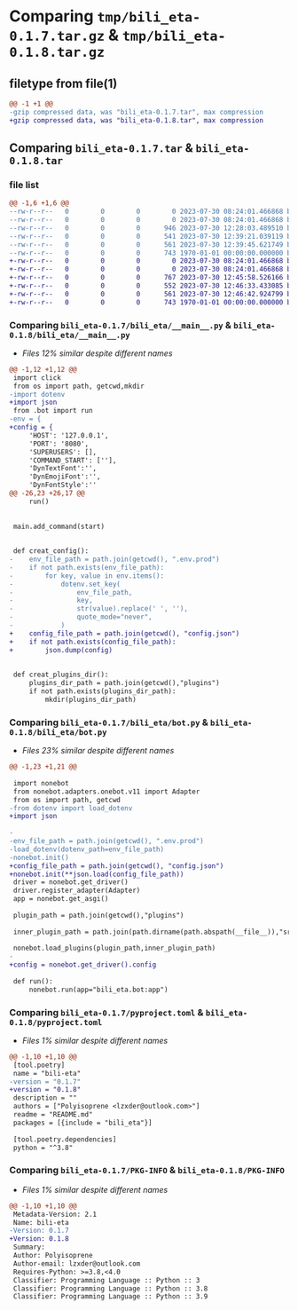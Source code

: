 # Comparing `tmp/bili_eta-0.1.7.tar.gz` & `tmp/bili_eta-0.1.8.tar.gz`

## filetype from file(1)

```diff
@@ -1 +1 @@
-gzip compressed data, was "bili_eta-0.1.7.tar", max compression
+gzip compressed data, was "bili_eta-0.1.8.tar", max compression
```

## Comparing `bili_eta-0.1.7.tar` & `bili_eta-0.1.8.tar`

### file list

```diff
@@ -1,6 +1,6 @@
--rw-r--r--   0        0        0        0 2023-07-30 08:24:01.466868 bili_eta-0.1.7/README.md
--rw-r--r--   0        0        0        0 2023-07-30 08:24:01.466868 bili_eta-0.1.7/bili_eta/__init__.py
--rw-r--r--   0        0        0      946 2023-07-30 12:28:03.489510 bili_eta-0.1.7/bili_eta/__main__.py
--rw-r--r--   0        0        0      541 2023-07-30 12:39:21.039119 bili_eta-0.1.7/bili_eta/bot.py
--rw-r--r--   0        0        0      561 2023-07-30 12:39:45.621749 bili_eta-0.1.7/pyproject.toml
--rw-r--r--   0        0        0      743 1970-01-01 00:00:00.000000 bili_eta-0.1.7/PKG-INFO
+-rw-r--r--   0        0        0        0 2023-07-30 08:24:01.466868 bili_eta-0.1.8/README.md
+-rw-r--r--   0        0        0        0 2023-07-30 08:24:01.466868 bili_eta-0.1.8/bili_eta/__init__.py
+-rw-r--r--   0        0        0      767 2023-07-30 12:45:58.526166 bili_eta-0.1.8/bili_eta/__main__.py
+-rw-r--r--   0        0        0      552 2023-07-30 12:46:33.433085 bili_eta-0.1.8/bili_eta/bot.py
+-rw-r--r--   0        0        0      561 2023-07-30 12:46:42.924799 bili_eta-0.1.8/pyproject.toml
+-rw-r--r--   0        0        0      743 1970-01-01 00:00:00.000000 bili_eta-0.1.8/PKG-INFO
```

### Comparing `bili_eta-0.1.7/bili_eta/__main__.py` & `bili_eta-0.1.8/bili_eta/__main__.py`

 * *Files 12% similar despite different names*

```diff
@@ -1,12 +1,12 @@
 import click
 from os import path, getcwd,mkdir
-import dotenv
+import json
 from .bot import run
-env = {
+config = {
     'HOST': '127.0.0.1',
     'PORT': '8080',
     'SUPERUSERS': [],
     'COMMAND_START': [''],
     'DynTextFont':'',
     'DynEmojiFont':'',
     'DynFontStyle':''
@@ -26,23 +26,17 @@
     run()
 
 
 main.add_command(start)
 
 
 def creat_config():
-    env_file_path = path.join(getcwd(), ".env.prod")
-    if not path.exists(env_file_path):
-        for key, value in env.items():
-            dotenv.set_key(
-                env_file_path,
-                key,
-                str(value).replace(' ', ''),
-                quote_mode="never",
-            )
+    config_file_path = path.join(getcwd(), "config.json")
+    if not path.exists(config_file_path):
+        json.dump(config)
     
 
 def creat_plugins_dir():
     plugins_dir_path = path.join(getcwd(),"plugins")
     if not path.exists(plugins_dir_path):
         mkdir(plugins_dir_path)
```

### Comparing `bili_eta-0.1.7/bili_eta/bot.py` & `bili_eta-0.1.8/bili_eta/bot.py`

 * *Files 23% similar despite different names*

```diff
@@ -1,23 +1,21 @@
 
 import nonebot
 from nonebot.adapters.onebot.v11 import Adapter
 from os import path, getcwd
-from dotenv import load_dotenv
+import json
 
-
-env_file_path = path.join(getcwd(), ".env.prod")
-load_dotenv(dotenv_path=env_file_path)
-nonebot.init()
+config_file_path = path.join(getcwd(), "config.json")
+nonebot.init(**json.load(config_file_path))
 driver = nonebot.get_driver()
 driver.register_adapter(Adapter)
 app = nonebot.get_asgi()
 
 plugin_path = path.join(getcwd(),"plugins")
 
 inner_plugin_path = path.join(path.dirname(path.abspath(__file__)),"src")
 
 nonebot.load_plugins(plugin_path,inner_plugin_path)
-
+config = nonebot.get_driver().config
 
 def run():
     nonebot.run(app="bili_eta.bot:app")
```

### Comparing `bili_eta-0.1.7/pyproject.toml` & `bili_eta-0.1.8/pyproject.toml`

 * *Files 1% similar despite different names*

```diff
@@ -1,10 +1,10 @@
 [tool.poetry]
 name = "bili-eta"
-version = "0.1.7"
+version = "0.1.8"
 description = ""
 authors = ["Polyisoprene <lzxder@outlook.com>"]
 readme = "README.md"
 packages = [{include = "bili_eta"}]
 
 [tool.poetry.dependencies]
 python = "^3.8"
```

### Comparing `bili_eta-0.1.7/PKG-INFO` & `bili_eta-0.1.8/PKG-INFO`

 * *Files 1% similar despite different names*

```diff
@@ -1,10 +1,10 @@
 Metadata-Version: 2.1
 Name: bili-eta
-Version: 0.1.7
+Version: 0.1.8
 Summary: 
 Author: Polyisoprene
 Author-email: lzxder@outlook.com
 Requires-Python: >=3.8,<4.0
 Classifier: Programming Language :: Python :: 3
 Classifier: Programming Language :: Python :: 3.8
 Classifier: Programming Language :: Python :: 3.9
```

